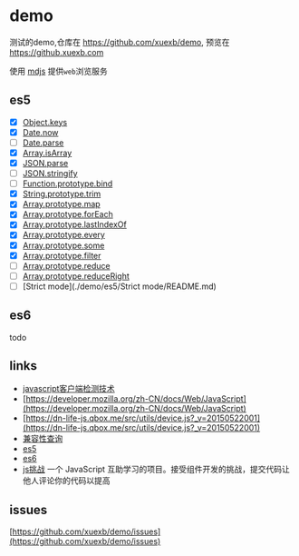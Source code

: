 # demo

测试的demo,仓库在 https://github.com/xuexb/demo, 预览在 https://github.xuexb.com

使用 [mdjs](https://github.com/xuexb/mdjs) 提供`web`浏览服务

## es5

- [x] [Object.keys](./demo/es5/Object.keys/README.md)
- [x] [Date.now](./demo/es5/Date.now/README.md)
- [ ] [Date.parse](./demo/es5/Date.parse/README.md)
- [x] [Array.isArray](./demo/es5/Array.isArray/README.md)
- [x] [JSON.parse](./demo/es5/JSON.parse/README.md)
- [ ] [JSON.stringify](./demo/es5/JSON.stringify/README.md)
- [ ] [Function.prototype.bind](./demo/es5/Function.prototype.bind/README.md)
- [x] [String.prototype.trim](./demo/es5/String.prototype.trim/README.md)
- [x] [Array.prototype.map](./demo/es5/Array.prototype.map/README.md)
- [x] [Array.prototype.forEach](./demo/es5/Array.prototype.forEach/README.md)
- [x] [Array.prototype.lastIndexOf](./demo/es5/Array.prototype.lastIndexOf/README.md)
- [x] [Array.prototype.every](./demo/es5/Array.prototype.every/README.md)
- [x] [Array.prototype.some](./demo/es5/Array.prototype.some/README.md)
- [x] [Array.prototype.filter](./demo/es5/Array.prototype.filter/README.md)
- [ ] [Array.prototype.reduce](./demo/es5/Array.prototype.reduce/README.md)
- [ ] [Array.prototype.reduceRight](./demo/es5/Array.prototype.reduceRight/README.md)
- [ ] [Strict mode](./demo/es5/Strict mode/README.md)

## es6

todo


## links
* [javascript客户端检测技术](http://www.cnblogs.com/tugenhua0707/p/4540766.html)
* [https://developer.mozilla.org/zh-CN/docs/Web/JavaScript](https://developer.mozilla.org/zh-CN/docs/Web/JavaScript)
* [https://dn-life-js.qbox.me/src/utils/device.js?_v=20150522001](https://dn-life-js.qbox.me/src/utils/device.js?_v=20150522001)
* [兼容性查询](http://caniuse.com/)
* [es5](http://kangax.github.io/compat-table/es5/)
* [es6](http://kangax.github.io/compat-table/es6/)
* [js挑战](https://github.com/nimojs/learn-js)  一个 JavaScript 互助学习的项目。接受组件开发的挑战，提交代码让他人评论你的代码以提高

## issues

[https://github.com/xuexb/demo/issues](https://github.com/xuexb/demo/issues)
